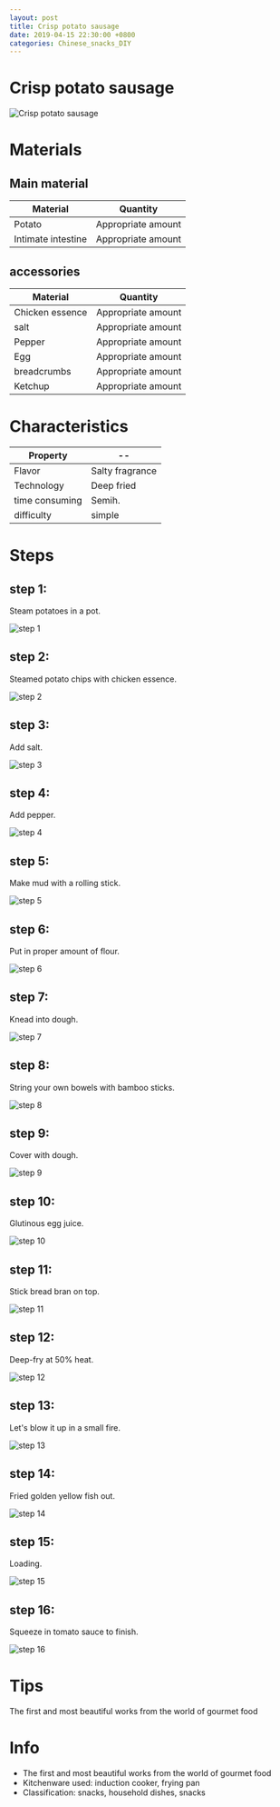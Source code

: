 ```yaml
---
layout: post
title: Crisp potato sausage
date: 2019-04-15 22:30:00 +0800
categories: Chinese_snacks_DIY
---
```


# Crisp potato sausage

![Crisp potato sausage]({{site.baseurl}}/img/403231/403231.jpg)

# Materials


## Main material

Material|Quantity
--|--
Potato|Appropriate amount
Intimate intestine|Appropriate amount

## accessories

Material|Quantity
--|--
Chicken essence|Appropriate amount
salt|Appropriate amount
Pepper|Appropriate amount
Egg|Appropriate amount
breadcrumbs|Appropriate amount
Ketchup|Appropriate amount

# Characteristics

Property|--
--|--
Flavor|Salty fragrance
Technology|Deep fried
time consuming|Semih.
difficulty|simple

# Steps

## step 1:

Steam potatoes in a pot.

![step 1]({{site.baseurl}}/img/403231/1.jpg)

## step 2:

Steamed potato chips with chicken essence.

![step 2]({{site.baseurl}}/img/403231/2.jpg)

## step 3:

Add salt.

![step 3]({{site.baseurl}}/img/403231/3.jpg)

## step 4:

Add pepper.

![step 4]({{site.baseurl}}/img/403231/4.jpg)

## step 5:

Make mud with a rolling stick.

![step 5]({{site.baseurl}}/img/403231/5.jpg)

## step 6:

Put in proper amount of flour.

![step 6]({{site.baseurl}}/img/403231/6.jpg)

## step 7:

Knead into dough.

![step 7]({{site.baseurl}}/img/403231/7.jpg)

## step 8:

String your own bowels with bamboo sticks.

![step 8]({{site.baseurl}}/img/403231/8.jpg)

## step 9:

Cover with dough.

![step 9]({{site.baseurl}}/img/403231/9.jpg)

## step 10:

Glutinous egg juice.

![step 10]({{site.baseurl}}/img/403231/10.jpg)

## step 11:

Stick bread bran on top.

![step 11]({{site.baseurl}}/img/403231/11.jpg)

## step 12:

Deep-fry at 50% heat.

![step 12]({{site.baseurl}}/img/403231/12.jpg)

## step 13:

Let's blow it up in a small fire.

![step 13]({{site.baseurl}}/img/403231/13.jpg)

## step 14:

Fried golden yellow fish out.

![step 14]({{site.baseurl}}/img/403231/14.jpg)

## step 15:

Loading.

![step 15]({{site.baseurl}}/img/403231/15.jpg)

## step 16:

Squeeze in tomato sauce to finish.

![step 16]({{site.baseurl}}/img/403231/16.jpg)

# Tips

The first and most beautiful works from the world of gourmet food

# Info

- The first and most beautiful works from the world of gourmet food
- Kitchenware used: induction cooker, frying pan
- Classification: snacks, household dishes, snacks
